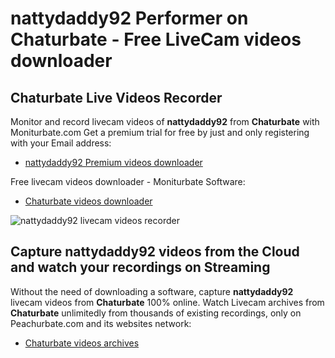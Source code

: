 # nattydaddy92 Performer on Chaturbate - Free LiveCam videos downloader

## Chaturbate Live Videos Recorder

Monitor and record livecam videos of **nattydaddy92** from **Chaturbate** with Moniturbate.com
Get a premium trial for free by just and only registering with your Email address:
* [nattydaddy92 Premium videos downloader](https://moniturbate.com/request-demo-licence-key.html)

Free livecam videos downloader - Moniturbate Software:
* [Chaturbate videos downloader](https://moniturbate.com/moniturbate-download-software.html)

![nattydaddy92 livecam videos recorder](https://peachurnet.com/templates/moniturbate-software.png)


## Capture nattydaddy92 videos from the Cloud and watch your recordings on Streaming

Without the need of downloading a software, capture **nattydaddy92** livecam videos from **Chaturbate** 100% online.
Watch Livecam archives from **Chaturbate** unlimitedly from thousands of existing recordings, only on Peachurbate.com and its websites network:
* [Chaturbate videos archives](https://peachurnet.com/)